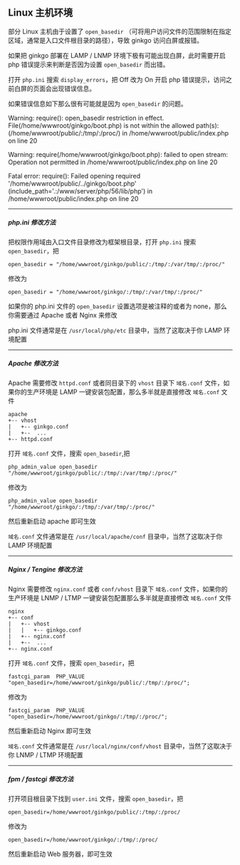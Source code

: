 ## Linux 主机环境

部分 Linux 主机由于设置了 `open_basedir` （可将用户访问文件的范围限制在指定区域，通常是入口文件根目录的路径），导致 ginkgo 访问白屏或报错。

如果把 ginkgo 部署在 LAMP / LNMP 环境下极有可能出现白屏，此时需要开启 php 错误提示来判断是否因为设置 `open_basedir` 而出错。

打开 `php.ini` 搜索 `display_errors`，把 Off 改为 On 开启 php 错误提示，访问之前白屏的页面会出现错误信息。

如果错误信息如下那么很有可能就是因为 `open_basedir` 的问题。

  Warning: require(): open_basedir restriction in effect. File(/home/wwwroot/ginkgo/boot.php) is not within the allowed path(s): (/home/wwwroot/public/:/tmp/:/proc/) in /home/wwwroot/public/index.php on line 20

  Warning: require(/home/wwwroot/ginkgo/boot.php): failed to open stream: Operation not permitted in /home/wwwroot/public/index.php on line 20

  Fatal error: require(): Failed opening required '/home/wwwroot/public/../ginkgo/boot.php' (include_path='.:/www/server/php/56/lib/php') in /home/wwwroot/public/index.php on line 20

----------

##### php.ini 修改方法

把权限作用域由入口文件目录修改为框架根目录，打开 `php.ini` 搜索 `open_basedir`，把

``` clike
open_basedir = "/home/wwwroot/ginkgo/public/:/tmp/:/var/tmp/:/proc/"
```

修改为

``` clike
open_basedir = "/home/wwwroot/ginkgo/:/tmp/:/var/tmp/:/proc/"
```

如果你的 php.ini 文件的 `open_basedir` 设置选项是被注释的或者为 none，那么你需要通过 Apache 或者 Nginx 来修改

php.ini 文件通常是在 `/usr/local/php/etc` 目录中，当然了这取决于你 LAMP 环境配置

----------

##### Apache 修改方法

Apache 需要修改 `httpd.conf` 或者同目录下的 `vhost` 目录下 `域名.conf` 文件，如果你的生产环境是 LAMP 一键安装包配置，那么多半就是直接修改 `域名.conf` 文件

```
apache
+-- vhost
|   +-- ginkgo.conf
|   +--  ...
+-- httpd.conf
```

打开 `域名.conf` 文件，搜索 `open_basedir`,把

``` clike
php_admin_value open_basedir "/home/wwwroot/ginkgo/public/:/tmp/:/var/tmp/:/proc/"
```

修改为

``` clike
php_admin_value open_basedir "/home/wwwroot/ginkgo/:/tmp/:/var/tmp/:/proc/"
```

然后重新启动 apache 即可生效

`域名.conf` 文件通常是在 `/usr/local/apache/conf` 目录中，当然了这取决于你 LAMP 环境配置

----------

##### Nginx / Tengine 修改方法

Nginx 需要修改 `nginx.conf` 或者 `conf/vhost` 目录下 `域名.conf` 文件，如果你的生产环境是 LNMP / LTMP 一键安装包配置那么多半就是直接修改 `域名.conf` 文件

```
nginx
+-- conf
|   +-- vhost
|   |   +-- ginkgo.conf
|   +-- nginx.conf
|   +--  ...
+-- nginx.conf
```

打开 `域名.conf` 文件，搜索 `open_basedir`，把

``` clike
fastcgi_param  PHP_VALUE  "open_basedir=/home/wwwroot/ginkgo/public/:/tmp/:/proc/";
```

修改为

``` clike
fastcgi_param  PHP_VALUE  "open_basedir=/home/wwwroot/ginkgo/:/tmp/:/proc/";
```

然后重新启动 Nginx 即可生效

`域名.conf` 文件通常是在 `/usr/local/nginx/conf/vhost` 目录中，当然了这取决于你 LNMP / LTMP 环境配置

----------

##### fpm / fastcgi 修改方法

打开项目根目录下找到 `user.ini` 文件，搜索 `open_basedir`，把

``` clike
open_basedir=/home/wwwroot/ginkgo/public/:/tmp/:/proc/
```

修改为

``` clike
open_basedir=/home/wwwroot/ginkgo/:/tmp/:/proc/
```

然后重新启动 Web 服务器，即可生效
